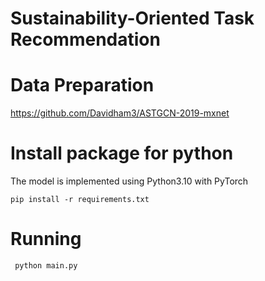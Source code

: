 # Sustainability-Oriented Task Recommendation
# Data Preparation

https://github.com/Davidham3/ASTGCN-2019-mxnet

# Install package for python
The model is implemented using Python3.10 with PyTorch

  ```
  pip install -r requirements.txt
  ```

# Running

 ```
  python main.py
  ```
